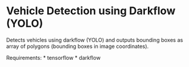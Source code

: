 # Vehicle Detection using Darkflow (YOLO)
Detects vehicles using darkflow (YOLO) and outputs bounding boxes as array of polygons (bounding boxes in image coordinates).

Requirements: 
	* tensorflow
	* darkflow
